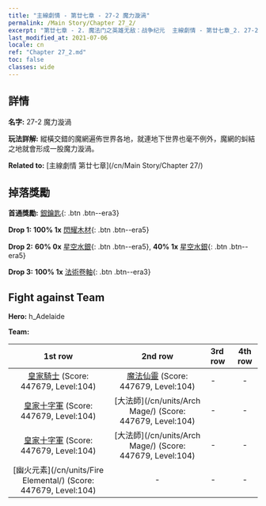 ```yaml
---
title: "主線劇情 - 第廿七章 - 27-2 魔力漩渦"
permalink: /Main Story/Chapter 27_2/
excerpt: "第廿七章 - 2. 魔法门之英雄无敌：战争纪元  主線劇情 - 第廿七章_2. 27-2 魔力漩渦"
last_modified_at: 2021-07-06
locale: cn
ref: "Chapter 27_2.md"
toc: false
classes: wide
---
```


## 詳情

 **名字:** 27-2 魔力漩渦

 **玩法詳解:** 縱橫交錯的魔網遍佈世界各地，就連地下世界也毫不例外，魔網的虯結之地就會形成一股魔力漩渦。

 **Related to:** [主線劇情 第廿七章](/cn/Main Story/Chapter 27/)

## 掉落獎勵

 **首通獎勵:** [銀鑰匙](/cn/Items/con_693/){: .btn .btn--era3}

 **Drop 1:** **100% 1x** [閃耀木材](/cn/Items/mat_97/){: .btn .btn--era5}

 **Drop 2:** **60% 0x** [星空水銀](/cn/Items/mat_91/){: .btn .btn--era5}, **40% 1x** [星空水銀](/cn/Items/mat_91/){: .btn .btn--era5}

 **Drop 3:** **100% 1x** [法術卷軸](/cn/Items/con_694/){: .btn .btn--era3}


## Fight against Team
 **Hero:** h_Adelaide

 **Team:**


  | 1st row | 2nd row | 3rd row | 4th row |
  |:----:|:----:|:----|:----:|
  | [皇家騎士](/cn/units/Cavalier/) (Score: 447679, Level:104)  | [魔法仙靈](/cn/units/Sprite/) (Score: 447679, Level:104)  | - | - |
  | [皇家十字軍](/cn/units/Swordsman/) (Score: 447679, Level:104)  | [大法師](/cn/units/Arch Mage/) (Score: 447679, Level:104)  | - | - |
  | [皇家十字軍](/cn/units/Swordsman/) (Score: 447679, Level:104)  | [大法師](/cn/units/Arch Mage/) (Score: 447679, Level:104)  | - | - |
  | [幽火元素](/cn/units/Fire Elemental/) (Score: 447679, Level:104)  | - | - | - |


